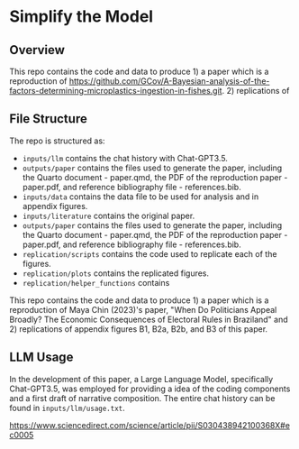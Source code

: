 # Simplify the Model 

## Overview

This repo contains the code and data to produce 1) a paper which is a reproduction of https://github.com/GCov/A-Bayesian-analysis-of-the-factors-determining-microplastics-ingestion-in-fishes.git. 2) replications of

## File Structure

The repo is structured as:


-   `inputs/llm` contains the chat history with Chat-GPT3.5.
-   `outputs/paper` contains the files used to generate the paper, including the Quarto document - paper.qmd, the PDF of the reproduction paper - paper.pdf, and reference bibliography file - references.bib.
-   `inputs/data` contains the data file to be used for analysis and in appendix figures.
-   `inputs/literature` contains the original paper.
-   `outputs/paper` contains the files used to generate the paper, including the Quarto document - paper.qmd, the PDF of the reproduction paper - paper.pdf, and reference bibliography file - references.bib.
-   `replication/scripts` contains the code used to replicate each of the figures.
-   `replication/plots` contains the replicated figures.
-   `replication/helper_functions` contains



This repo contains the code and data to produce 1) a paper which is a reproduction of Maya Chin (2023)'s paper, "When Do Politicians Appeal Broadly? The Economic Consequences of Electoral Rules in Braziland" and 2) replications of appendix figures B1, B2a, B2b, and B3 of this paper.




## LLM Usage

In the development of this paper, a Large Language Model, specifically Chat-GPT3.5, was employed for providing a idea of the coding components and a first draft of narrative composition. The entire chat history can be found in `inputs/llm/usage.txt`.



https://www.sciencedirect.com/science/article/pii/S030438942100368X#ec0005